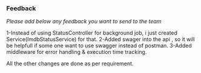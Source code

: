 ### Feedback

*Please add below any feedback you want to send to the team*

1-Instead of using StatusController for background job, i just created Service(ImdbStatusService) for that.
2-Added swager into the api , so it will be helpfull if some one want to use swagger instead of postman.
3-Added middleware for error handling & execution time tracking.

All the other changes are done as per requirement.
